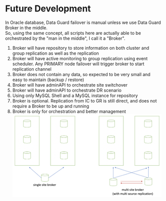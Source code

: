 # Future Development
In Oracle database, Data Guard failover is manual unless we use Data Guard Broker in the middle. </br>
So, using the same concept, all scripts here are actually able to be orchestrated by the "man in the middle", I call it a "Broker". </br>
1. Broker will have repository to store information on both cluster and group replication as well as the replication
2. Broker will have active monitoring to group replication using event scheduler. Any PRIMARY node failover will trigger broker to start replication channel
3. Broker does not contain any data, so expected to be very small and easy to maintain (backup / restore)
4. Broker will have adminAPI to orchestrate site switchover
5. Broker will have adminAPI to orchestrate DR scenario
6. Using only MySQL Shell and a MySQL instance for repository
7. Broker is optional. Replication from IC to GR is still direct, and does not require a Broker to be up and running
8. Broker is only for orchestration and better management
![Image of Yaktocat](https://github.com/tripplea-sg/mysqlsh/blob/main/group_replication/Future-Development/Screenshot%202020-11-23%20at%208.47.06%20AM.png)
